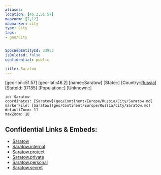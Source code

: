 ```yaml
---
aliases: 
location: [46.2,51.57]
mapzoom: [7,12] 
mapmarker: city 
type: City
tags:
- geo/City


SpocWebEntityId: 33953
isDeleted: false
confidential: public

title: Saratow
---
```

[geo-lon::51.57]
[geo-lat::46.2]
[name::Saratow]
[State::]
[Country::[Russia](geo/Continent/Europe/Russia.md)]
[StateId::37185]
[Population::]
[Unknown::]


```leaflet
id: Saratow
coordinates: [Saratow](geo/Continent/Europe/Russia/City/Saratow.md)
markerFile: [Saratow](geo/Continent/Europe/Russia/City/Saratow.md)
defaultZoom: 11 
maxZoom: 18
```


## Confidential Links & Embeds: 
- [Saratow](../../../../../../_public/geo/Continent/Europe/Russia/City/Saratow.md) 
- [Saratow.internal](../../../../../../_internal/geo/Continent/Europe/Russia/City/Saratow.internal.md) 
- [Saratow.protect](../../../../../../_protect/geo/Continent/Europe/Russia/City/Saratow.protect.md) 
- [Saratow.private](../../../../../../_private/geo/Continent/Europe/Russia/City/Saratow.private.md) 
- [Saratow.personal](../../../../../../_personal/geo/Continent/Europe/Russia/City/Saratow.personal.md) 
- [Saratow.secret](../../../../../../_secret/geo/Continent/Europe/Russia/City/Saratow.secret.md) 
